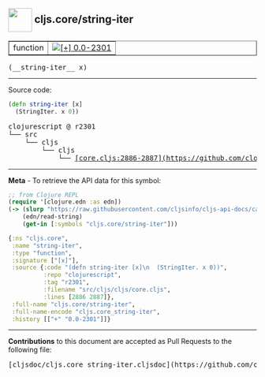 ## <img width="48px" valign="middle" src="http://i.imgur.com/Hi20huC.png"> cljs.core/string-iter

 <table border="1">
<tr>

<td>function</td>
<td><a href="https://github.com/cljsinfo/cljs-api-docs/tree/0.0-2301"><img valign="middle" alt="[+] 0.0-2301" src="https://img.shields.io/badge/+-0.0--2301-lightgrey.svg"></a> </td>
</tr>
</table>

 <samp>
(__string-iter__ x)<br>
</samp>

---





Source code:

```clj
(defn string-iter [x]
  (StringIter. x 0))
```

 <pre>
clojurescript @ r2301
└── src
    └── cljs
        └── cljs
            └── <ins>[core.cljs:2886-2887](https://github.com/clojure/clojurescript/blob/r2301/src/cljs/cljs/core.cljs#L2886-L2887)</ins>
</pre>


---

__Meta__ - To retrieve the API data for this symbol:

```clj
;; from Clojure REPL
(require '[clojure.edn :as edn])
(-> (slurp "https://raw.githubusercontent.com/cljsinfo/cljs-api-docs/catalog/cljs-api.edn")
    (edn/read-string)
    (get-in [:symbols "cljs.core/string-iter"]))
```

```clj
{:ns "cljs.core",
 :name "string-iter",
 :type "function",
 :signature ["[x]"],
 :source {:code "(defn string-iter [x]\n  (StringIter. x 0))",
          :repo "clojurescript",
          :tag "r2301",
          :filename "src/cljs/cljs/core.cljs",
          :lines [2886 2887]},
 :full-name "cljs.core/string-iter",
 :full-name-encode "cljs.core_string-iter",
 :history [["+" "0.0-2301"]]}

```

---

__Contributions__ to this document are accepted as Pull Requests to the following file:

 <pre>
[cljsdoc/cljs.core_string-iter.cljsdoc](https://github.com/cljsinfo/cljs-api-docs/blob/master/cljsdoc/cljs.core_string-iter.cljsdoc)
</pre>

